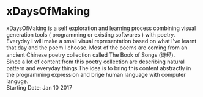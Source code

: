# xDaysOfMaking
xDaysOfMaking is a self exploration and learning process combining visual generation tools ( programming or existing softwares ) with poetry. Everyday I will make a small visual representation based on what I've learnt that day and the poem I choose. Most of the poems are coming from an ancient Chinese poetry collection called The Book of Songs (诗经).
 <br />
Since a lot of content from this poetry collection are describing natural pattern and everyday things.The idea is to bring this content abstractly in the programming expression and brige human language with computer languge.
 <br />
Starting Date: Jan 10 2017
